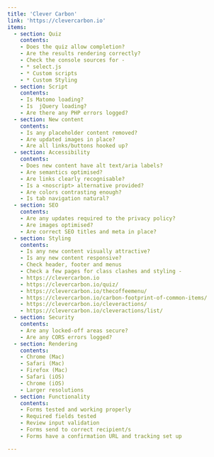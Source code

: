 ```yaml
---
title: 'Clever Carbon'
link: 'https://clevercarbon.io'
items:
  - section: Quiz
    contents:
    - Does the quiz allow completion?
    - Are the results rendering correctly?
    - Check the console sources for -
    - * select.js
    - * Custom scripts
    - * Custom Styling
  - section: Script
    contents:
    - Is Matomo loading?
    - Is  jQuery loading?
    - Are there any PHP errors logged?
  - section: New content
    contents:
    - Is any placeholder content removed?
    - Are updated images in place?
    - Are all links/buttons hooked up?
  - section: Accessibility
    contents:
    - Does new content have alt text/aria labels?
    - Are semantics optimised?
    - Are links clearly recognisable?
    - Is a <noscript> alternative provided?
    - Are colors contrasting enough?
    - Is tab navigation natural?
  - section: SEO
    contents:
    - Are any updates required to the privacy policy?
    - Are images optimised?
    - Are correct SEO titles and meta in place?
  - section: Styling
    contents:
    - Is any new content visually attractive?
    - Is any new content responsive?
    - Check header, footer and menus
    - Check a few pages for class clashes and styling -
    - https://clevercarbon.io
    - https://clevercarbon.io/quiz/
    - https://clevercarbon.io/thecoffeemenu/
    - https://clevercarbon.io/carbon-footprint-of-common-items/
    - https://clevercarbon.io/cleveractions/
    - https://clevercarbon.io/cleveractions/list/
  - section: Security
    contents:
    - Are any locked-off areas secure?
    - Are any CORS errors logged?
  - section: Rendering
    contents:
    - Chrome (Mac)
    - Safari (Mac)
    - Firefox (Mac)
    - Safari (iOS)
    - Chrome (iOS)
    - Larger resolutions
  - section: Functionality
    contents:
    - Forms tested and working properly
    - Required fields tested
    - Review input validation
    - Forms send to correct recipient/s
    - Forms have a confirmation URL and tracking set up

---
```

